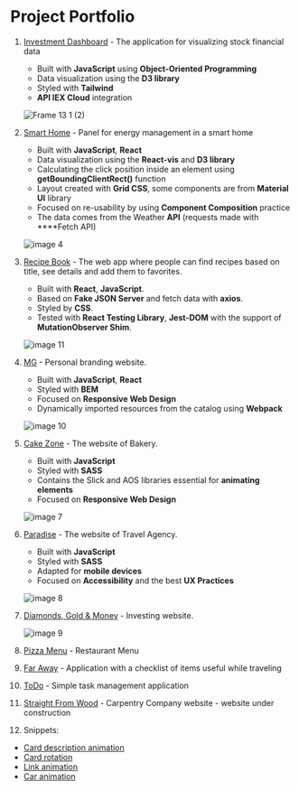 # Project Portfolio
1. [Investment Dashboard](https://github.com/GodnyJ/Investment-Dashboard) - The application for visualizing stock financial data
   - Built with **JavaScript** using **Object-Oriented Programming**
   - Data visualization using the **D3 library**
   - Styled with **Tailwind**
   - **API IEX Cloud** integration
  
   ![Frame 13 1 (2)](https://github.com/GodnyJ/portfolio/assets/146650429/08ffab60-5ee4-4a30-8471-e717751ed5ed)

     
2. [Smart Home](https://github.com/GodnyJ/Smart-Home) - Panel for energy management in a smart home
   - Built with **JavaScript**, **React**
   - Data visualization using the **React-vis** and **D3 library**
   - Calculating the click position inside an element using **getBoundingClientRect()** function
   - Layout created with **Grid CSS**, some components are from **Material UI** library
   - Focused on re-usability by using **Component Composition** practice
   - The data comes from the Weather **API** (requests made with ****Fetch API)
  
   ![image 4](https://github.com/GodnyJ/portfolio/assets/146650429/c1a31d9e-caad-48a7-b5e7-081a7f7fa707)

3. [Recipe Book](https://github.com/GodnyJ/Recipe-Book) - The web app where people can find recipes based on title, see details and add them to favorites.
   - Built with **React**, **JavaScript**.
   - Based on **Fake JSON Server** and fetch data with **axios**.
   - Styled by **CSS**.
   - Tested with **React Testing Library**, **Jest-DOM**  with the support of **MutationObserver Shim**.
  
   ![image 11](https://github.com/GodnyJ/portfolio/assets/146650429/4e76215a-b5b6-4615-926f-003f56786dce)


4. [MG](https://github.com/GodnyJ/Personal-Branding-Website) - Personal branding website.
   - Built with **JavaScript**, **React**
   - Styled with **BEM**
   - Focused on **Responsive Web Design**
   - Dynamically imported resources from the catalog using **Webpack**
  
   ![image 10](https://github.com/GodnyJ/portfolio/assets/146650429/3a464b38-aee5-4a7a-8cdc-8b324ac4e7e1)
   
5. [Cake Zone](https://github.com/GodnyJ/cake-zone/tree/main) - The website of Bakery.
   - Built with **JavaScript**
   - Styled with **SASS**
   - Contains the Slick and AOS libraries essential for **animating elements**
   - Focused on **Responsive Web Design**

   ![image 7](https://github.com/GodnyJ/portfolio/assets/146650429/b2109465-2757-4f8e-80ec-f174a9a70ef6)

6. [Paradise](https://github.com/GodnyJ/Paradise) - The website of Travel Agency.
   - Built with **JavaScript**
   - Styled with **SASS**
   - Adapted for **mobile devices**
   - Focused on **Accessibility** and the best **UX Practices**
  
   ![image 8](https://github.com/GodnyJ/portfolio/assets/146650429/ae5d39fa-2957-410d-acb6-107adca86151)
 
7. [Diamonds, Gold & Money](https://github.com/GodnyJ/Diamonds) - Investing website.

   ![image 9](https://github.com/GodnyJ/portfolio/assets/146650429/dd3c4eda-a1f3-45f8-9e01-5a4bea588fe1)


8. [Pizza Menu](https://github.com/GodnyJ/pizza-menu/tree/main) - Restaurant Menu
9. [Far Away](https://github.com/GodnyJ/far-away) - Application with a checklist of items useful while traveling
10. [ToDo](https://github.com/GodnyJ/ToDo-App) - Simple task management application
11. [Straight From Wood](https://github.com/GodnyJ/Prosto-z-drewna) - Carpentry Company website - website under construction
     
12. Snippets:
   - [Card description animation](https://github.com/GodnyJ/card-description-animation) 
   - [Card rotation](https://github.com/GodnyJ/card-rotation) 
   - [Link animation](https://github.com/GodnyJ/link-animation) 
   - [Car animation](https://github.com/GodnyJ/car-animation)

